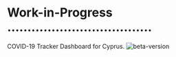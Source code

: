 # Work-in-Progress ....................................
COVID-19 Tracker Dashboard for Cyprus.
![beta-version](https://github.com/cploutarchou/covid-19-tracker-django-app/blob/master/assets/covid-dash-index.jpg?raw=true)